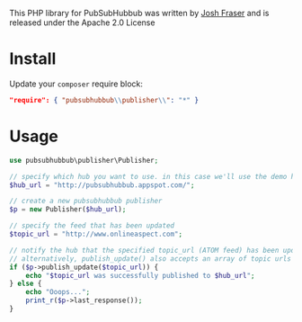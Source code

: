 This PHP library for PubSubHubbub was written by [Josh Fraser](http://joshfraser.com) and is released under the Apache 2.0 License

# Install
Update your `composer` require block:
```json
"require": { "pubsubhubbub\\publisher\\": "*" }
```

# Usage
```php
use pubsubhubbub\publisher\Publisher;

// specify which hub you want to use. in this case we'll use the demo hub on app engine.
$hub_url = "http://pubsubhubbub.appspot.com/";

// create a new pubsubhubbub publisher
$p = new Publisher($hub_url);

// specify the feed that has been updated
$topic_url = "http://www.onlineaspect.com";

// notify the hub that the specified topic_url (ATOM feed) has been updated
// alternatively, publish_update() also accepts an array of topic urls
if ($p->publish_update($topic_url)) {
    echo "$topic_url was successfully published to $hub_url";
} else {
    echo "Ooops...";
    print_r($p->last_response());
}
```
